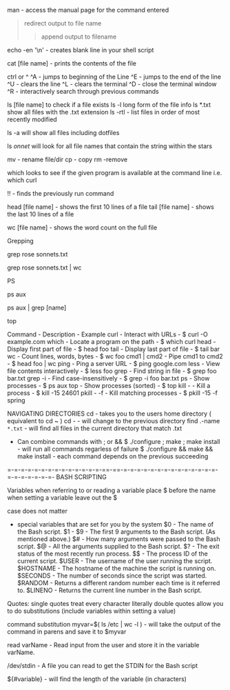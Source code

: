 man <command> - access the manual page for the command entered

> redirect output to file name
>> append output to filename

echo -en '\n' - creates blank line in your shell script

cat [file name] - prints the contents of the file

ctrl or ^
  ^A - jumps to beginning of the Line
  ^E - jumps to the end of the line
  ^U - clears the line
  ^L - clears the terminal
  ^D - close the terminal window
  ^R - interactively search through previous commands

ls [file name] to check if a file exists
ls -l long form of the file info
ls \*.txt show all files with the .txt extension
ls -rtl - list files in order of most recently modified

ls -a will show all files including dotfiles

ls *onnet* will look for all file names that contain the string within the stars

mv - rename file/dir
cp - copy
rm -remove

which looks to see if the given program is available at the command line
  i.e. which curl

!! - finds the previously run command

head [file name] - shows the first 10 lines of a file
tail [file name] - shows the last 10 lines of a file

wc [file name] - shows the word count on the full file
<!-- 2620   17670   95635 sonnets.txt -->
<!-- lines  words   bytes  -->


Grepping

grep rose sonnets.txt
<!-- searches for the substring rose in the sonnets.txt file-->

grep rose sonnets.txt | wc
<!-- piping the grep into wc will also return the wordcount -->

PS

<!-- list processes on the system -->
ps aux

<!-- to filter by name/term -->
ps aux | grep [name]  

<!-- to view all running processes -->
top

Command - Description - Example
curl	- Interact with URLs	- $ curl -O example.com
which	- Locate a program on the path -	$ which curl
head <file>	- Display first part of file - $ head foo
tail <file> - Display last part of file - $ tail bar
wc <file> - Count lines, words, bytes - $ wc foo
cmd1 | cmd2	 - Pipe cmd1 to cmd2 - $ head foo | wc
ping <url> - Ping a server URL - $ ping google.com
less <file> - View file contents interactively - $ less foo
grep <string> <file> - Find string in file - $ grep foo bar.txt
grep -i <string> <file> - Find case-insensitively - $ grep -i foo bar.txt
ps - Show processes - $ ps aux
top - Show processes (sorted) - $ top
kill -<level> <pid> - Kill a process - $ kill -15 24601
pkill -<level> -f <name> - Kill matching processes - $ pkill -15 -f spring


NAVIGATING DIRECTORIES
cd - takes you to the users home directory ( equivalent to cd ~ )
cd -  - will change to the previous directory
find .-name `*.txt` - will find all files in the current directory that match .txt

  - Can combine commands with ; or &&
  $ ./configure ; make ; make install - will run all commands regarless of failure
  $ ./configure && make && make install - each command depends on the previous succeeding

=-=-=-=-=-=-=-=-=-=-=-=-=-=-==-==-=-=-=-=-=-=-=-=-=-=-=-=-=-=-=-=-=-=-=-=-=-
BASH SCRIPTING

Variables
when referring to or reading a variable place $ before the name
when setting a variable leave out the $

case does not matter

- special variables that are set for you by the system
$0 - The name of the Bash script.
$1 - $9 - The first 9 arguments to the Bash script. (As mentioned above.)
$# - How many arguments were passed to the Bash script.
$@ - All the arguments supplied to the Bash script.
$? - The exit status of the most recently run process.
$$ - The process ID of the current script.
$USER - The username of the user running the script.
$HOSTNAME - The hostname of the machine the script is running on.
$SECONDS - The number of seconds since the script was started.
$RANDOM - Returns a different random number each time is it referred to.
$LINENO - Returns the current line number in the Bash script.

Quotes:
single quotes treat every character literally
double quotes allow you to do substitutions (include variables within setting a value)

command substitution
myvar=$( ls /etc | wc -l ) - will take the output of the command in parens and save it to $myvar

read varName - Read input from the user and store it in the variable varName.

/dev/stdin - A file you can read to get the STDIN for the Bash script

${#variable} - will find the length of the variable (in characters)
